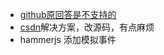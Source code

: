 - [github原回答是不支持的](https://github.com/youzan/vant/issues/4617)
- [csdn](https://blog.csdn.net/lllomh/article/details/118891814?ops_request_misc=&request_id=&biz_id=102&utm_term=vant%20picker%E7%BB%84%E4%BB%B6%E5%9C%A8pc%E9%BC%A0%E6%A0%87%E6%BB%9A%E8%BD%AE&utm_medium=distribute.pc_search_result.none-task-blog-2~all~sobaiduweb~default-0-118891814.nonecase&spm=1018.2226.3001.4187)解决方案，改源码，有点麻烦
- hammerjs 添加模拟事件